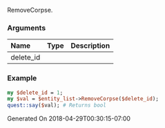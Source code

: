 RemoveCorpse.
### Arguments
**Name**|**Type**|**Description**
:---|:---|:---
delete_id||

### Example

```perl
my $delete_id = 1;
my $val = $entity_list->RemoveCorpse($delete_id);
quest::say($val); # Returns bool
```


Generated On 2018-04-29T00:30:15-07:00